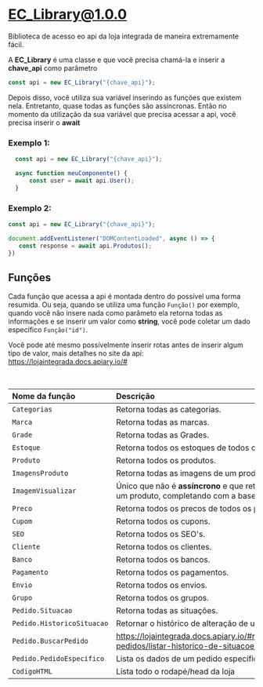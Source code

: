 # EC_Library@1.0.0

Biblioteca de acesso eo api da loja integrada de maneira extremamente fácil.

 A **EC_Library** é uma classe e que você precisa chamá-la e inserir a **chave_api** como parâmetro 
  ```javascript
 const api = new EC_Library("{chave_api}");
 ```

 Depois disso, você utiliza sua variável inserindo as funções que existem nela. Entretanto, quase todas as funções são assíncronas. Então no momento da utilização da sua variável que precisa acessar a api, você precisa inserir o **await**

 ### Exemplo 1:
  ```javascript
    const api = new EC_Library("{chave_api}");

    async function meuComponente() {
        const user = await api.User();
    }
 ```

 ### Exemplo 2:
 ```javascript
 const api = new EC_Library("{chave_api}");

 document.addEventListener("DOMContentLoaded", async () => {
    const response = await api.Produtos();  
})
 ```


## Funções

Cada função que acessa a api é montada dentro do possível uma forma resumida. Ou seja, quando se utiliza uma função `Função()` por exemplo, quando você não insere nada como parâmeto ela retorna todas as informações e se inserir um valor como **string**, você pode coletar um dado específico `Função("id")`.

Você pode até mesmo possívelmente inserir rotas antes de inserir algum tipo de valor, mais detalhes no site da api: https://lojaintegrada.docs.apiary.io/#

<br>

 | Nome da função             | Descrição                                                                                              |
 | :------------------------- | :----------------------------------------------------------------------------------------------------- |
 | `Categorias`               | Retorna todas as categorias.                                                                           |
 | `Marca`                    | Retorna todas as marcas.                                                                               |
 | `Grade`                    | Retorna todas as Grades.                                                                               |
 | `Estoque`                  | Retorna todos os estoques de todos os produtos.                                                        |
 | `Produto`                  | Retorna todos os produtos.                                                                             |
 | `ImagensProduto`           | Retorna todas as imagens de um produto.                                                                |
 | `ImagemVisualizar`         | Único que não é **assíncrono** e que retorna a url da imagem de um produto, completando com a baseUrl. |
 | `Preco`                    | Retorna todos os precos de todos os produtos.                                                          |
 | `Cupom`                    | Retorna todos os cupons.                                                                               |
 | `SEO`                      | Retorna todos os SEO's.                                                                                |
 | `Cliente`                  | Retorna todos os clientes.                                                                             |
 | `Banco`                    | Retorna todos os bancos.                                                                               |
 | `Pagamento`                | Retorna todos os pagamentos.                                                                           |
 | `Envio`                    | Retorna todos os envios.                                                                               |
 | `Grupo`                    | Retorna todos os grupos.                                                                               |
 | `Pedido.Situacao`          | Retorna todas as situações.                                                                            |
 | `Pedido.HistoricoSituacao` | Retornar o histórico de alteração de um pedido.                                                        |
 | `Pedido.BuscarPedido`      | https://lojaintegrada.docs.apiary.io/#reference/pedido/buscar-pedidos/listar-historico-de-situacoes    |
 | `Pedido.PedidoEspecifico`  | Lista os dados de um pedido específico.                                                                |
 | `CodigoHTML`               | Lista todo o rodapé/head da loja                                                                       |